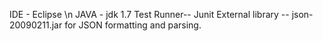 IDE - Eclipse \n
JAVA -  jdk 1.7
Test Runner-- Junit
External library -- json-20090211.jar for JSON formatting and parsing.
